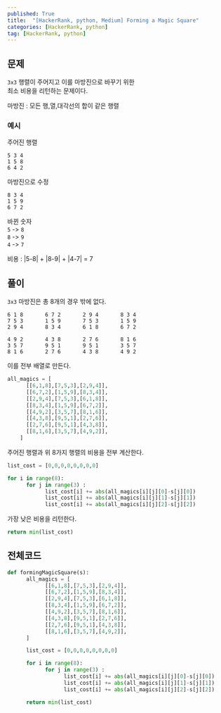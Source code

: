 ```yaml
---
published: True
title:  "[HackerRank, python, Medium] Forming a Magic Square"
categories: [HackerRank, python]
tag: [HackerRank, python]
---
```


## 문제

```3x3``` 행렬이 주어지고 이를 마방진으로 바꾸기 위한  
최소 비용을 리턴하는 문제이다.  

마방진 : 모든 행,열,대각선의 합이 같은 행렬


### 예시 

주어진 행렬
```
5 3 4
1 5 8
6 4 2
```
마방진으로 수정  
```
8 3 4
1 5 9
6 7 2
```
바뀐 숫자  
```5``` -> ```8```  
```8``` -> ```9```   
```4``` -> ```7```  

비용 : |5-8| + |8-9| + |4-7| = 7

## 풀이

```3x3``` 마방진은 총 8개의 경우 밖에 없다.  
```
6 1 8       6 7 2       2 9 4       8 3 4
7 5 3       1 5 9       7 5 3       1 5 9
2 9 4       8 3 4       6 1 8       6 7 2

4 9 2       4 3 8       2 7 6       8 1 6
3 5 7       9 5 1       9 5 1       3 5 7
8 1 6       2 7 6       4 3 8       4 9 2       
```

이를 전부 배열로 만든다.  
```py
all_magics = [
      [[6,1,8],[7,5,3],[2,9,4]],
      [[6,7,2],[1,5,9],[8,3,4]],
      [[2,9,4],[7,5,3],[6,1,8]],
      [[8,3,4],[1,5,9],[6,7,2]],
      [[4,9,2],[3,5,7],[8,1,6]],
      [[4,3,8],[9,5,1],[2,7,6]],
      [[2,7,6],[9,5,1],[4,3,8]],
      [[8,1,6],[3,5,7],[4,9,2]],
    ]
```

주어진 행렬과 위 8가지 행렬의 비용을 전부 계산한다.

```py
list_cost = [0,0,0,0,0,0,0,0]

for i in range(8):
      for j in range(3) :
            list_cost[i] += abs(all_magics[i][j][0]-s[j][0])
            list_cost[i] += abs(all_magics[i][j][1]-s[j][1])
            list_cost[i] += abs(all_magics[i][j][2]-s[j][2])

```
가장 낮은 비용을 리턴한다.  

```py
return min(list_cost) 
```



## 전체코드

```py
def formingMagicSquare(s):
      all_magics = [
            [[6,1,8],[7,5,3],[2,9,4]],
            [[6,7,2],[1,5,9],[8,3,4]],
            [[2,9,4],[7,5,3],[6,1,8]],
            [[8,3,4],[1,5,9],[6,7,2]],
            [[4,9,2],[3,5,7],[8,1,6]],
            [[4,3,8],[9,5,1],[2,7,6]],
            [[2,7,6],[9,5,1],[4,3,8]],
            [[8,1,6],[3,5,7],[4,9,2]],
      ]

      list_cost = [0,0,0,0,0,0,0,0]

      for i in range(8):
            for j in range(3) :
                  list_cost[i] += abs(all_magics[i][j][0]-s[j][0])
                  list_cost[i] += abs(all_magics[i][j][1]-s[j][1])
                  list_cost[i] += abs(all_magics[i][j][2]-s[j][2])

      return min(list_cost) 
```